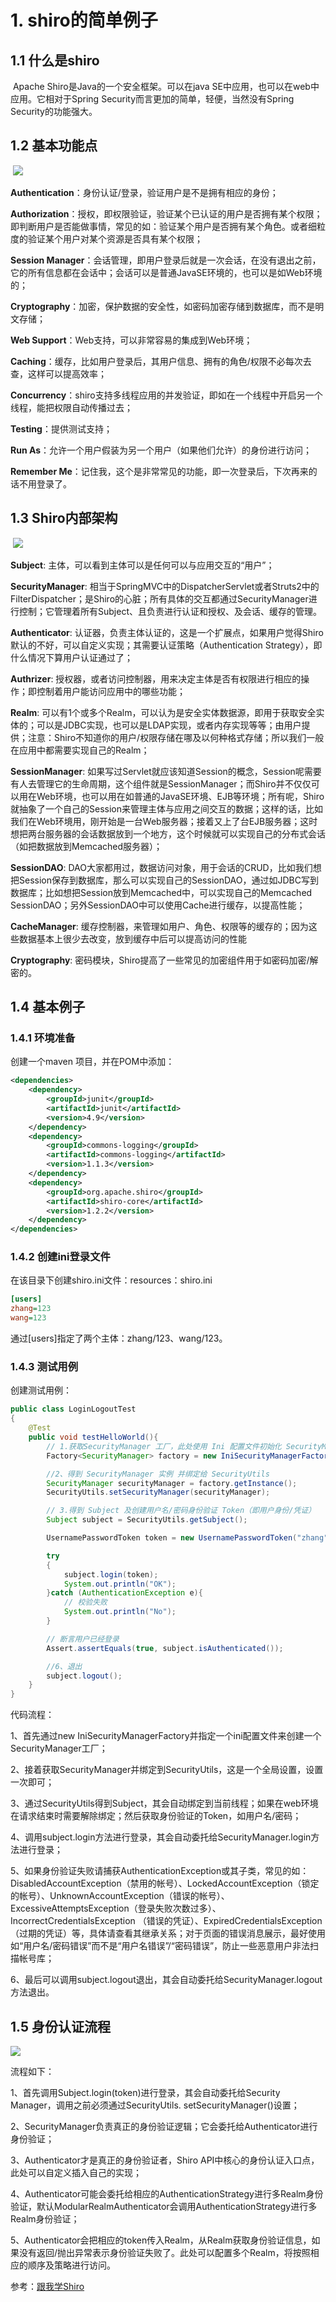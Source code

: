 # 1. shiro的简单例子

## 1.1 什么是shiro

​	Apache Shiro是Java的一个安全框架。可以在java SE中应用，也可以在web中应用。它相对于Spring Security而言更加的简单，轻便，当然没有Spring Security的功能强大。

## 1.2 基本功能点

​	![](http://dl2.iteye.com/upload/attachment/0093/9788/d59f6d02-1f45-3285-8983-4ea5f18111d5.png)



**Authentication**：身份认证/登录，验证用户是不是拥有相应的身份；

**Authorization**：授权，即权限验证，验证某个已认证的用户是否拥有某个权限；即判断用户是否能做事情，常见的如：验证某个用户是否拥有某个角色。或者细粒度的验证某个用户对某个资源是否具有某个权限；

**Session Manager**：会话管理，即用户登录后就是一次会话，在没有退出之前，它的所有信息都在会话中；会话可以是普通JavaSE环境的，也可以是如Web环境的；

**Cryptography**：加密，保护数据的安全性，如密码加密存储到数据库，而不是明文存储；

**Web Support**：Web支持，可以非常容易的集成到Web环境；

**Caching**：缓存，比如用户登录后，其用户信息、拥有的角色/权限不必每次去查，这样可以提高效率；

**Concurrency**：shiro支持多线程应用的并发验证，即如在一个线程中开启另一个线程，能把权限自动传播过去；

**Testing**：提供测试支持；

**Run As**：允许一个用户假装为另一个用户（如果他们允许）的身份进行访问；

**Remember Me**：记住我，这个是非常常见的功能，即一次登录后，下次再来的话不用登录了。

## 1.3 Shiro内部架构

​	![](http://dl2.iteye.com/upload/attachment/0093/9792/9b959a65-799d-396e-b5f5-b4fcfe88f53c.png)

**Subject**: 主体，可以看到主体可以是任何可以与应用交互的“用户”；

**SecurityManager**: 相当于SpringMVC中的DispatcherServlet或者Struts2中的FilterDispatcher；是Shiro的心脏；所有具体的交互都通过SecurityManager进行控制；它管理着所有Subject、且负责进行认证和授权、及会话、缓存的管理。

**Authenticator**: 认证器，负责主体认证的，这是一个扩展点，如果用户觉得Shiro默认的不好，可以自定义实现；其需要认证策略（Authentication Strategy），即什么情况下算用户认证通过了；

**Authrizer**: 授权器，或者访问控制器，用来决定主体是否有权限进行相应的操作；即控制着用户能访问应用中的哪些功能；

**Realm**: 可以有1个或多个Realm，可以认为是安全实体数据源，即用于获取安全实体的；可以是JDBC实现，也可以是LDAP实现，或者内存实现等等；由用户提供；注意：Shiro不知道你的用户/权限存储在哪及以何种格式存储；所以我们一般在应用中都需要实现自己的Realm；

**SessionManager**: 如果写过Servlet就应该知道Session的概念，Session呢需要有人去管理它的生命周期，这个组件就是SessionManager；而Shiro并不仅仅可以用在Web环境，也可以用在如普通的JavaSE环境、EJB等环境；所有呢，Shiro就抽象了一个自己的Session来管理主体与应用之间交互的数据；这样的话，比如我们在Web环境用，刚开始是一台Web服务器；接着又上了台EJB服务器；这时想把两台服务器的会话数据放到一个地方，这个时候就可以实现自己的分布式会话（如把数据放到Memcached服务器）；

**SessionDAO**: DAO大家都用过，数据访问对象，用于会话的CRUD，比如我们想把Session保存到数据库，那么可以实现自己的SessionDAO，通过如JDBC写到数据库；比如想把Session放到Memcached中，可以实现自己的Memcached SessionDAO；另外SessionDAO中可以使用Cache进行缓存，以提高性能；

**CacheManager**: 缓存控制器，来管理如用户、角色、权限等的缓存的；因为这些数据基本上很少去改变，放到缓存中后可以提高访问的性能

**Cryptography**: 密码模块，Shiro提高了一些常见的加密组件用于如密码加密/解密的。

## 1.4 基本例子

### 1.4.1 环境准备

创建一个maven 项目，并在POM中添加：

```xml
<dependencies>
    <dependency>
        <groupId>junit</groupId>
        <artifactId>junit</artifactId>
        <version>4.9</version>
    </dependency>
    <dependency>
        <groupId>commons-logging</groupId>
        <artifactId>commons-logging</artifactId>
        <version>1.1.3</version>
    </dependency>
    <dependency>
        <groupId>org.apache.shiro</groupId>
        <artifactId>shiro-core</artifactId>
        <version>1.2.2</version>
    </dependency>
</dependencies>
```

### 1.4.2 创建ini登录文件

在该目录下创建shiro.ini文件：resources：shiro.ini

```ini
[users] 
zhang=123 
wang=123
```

通过[users]指定了两个主体：zhang/123、wang/123。

### 1.4.3 测试用例

创建测试用例：

```java
public class LoginLogoutTest
{
    @Test
    public void testHelloWorld(){
        // 1.获取SecurityManager 工厂，此处使用 Ini 配置文件初始化 SecurityManager
        Factory<SecurityManager> factory = new IniSecurityManagerFactory("classpath:shiro.ini");

        //2、得到 SecurityManager 实例 并绑定给 SecurityUtils
        SecurityManager securityManager = factory.getInstance();
        SecurityUtils.setSecurityManager(securityManager);

        // 3.得到 Subject 及创建用户名/密码身份验证 Token（即用户身份/凭证）
        Subject subject = SecurityUtils.getSubject();

        UsernamePasswordToken token = new UsernamePasswordToken("zhang", "123");

        try
        {
            subject.login(token);
            System.out.println("OK");
        }catch (AuthenticationException e){
            // 校验失败
            System.out.println("No");
        }

        // 断言用户已经登录
        Assert.assertEquals(true, subject.isAuthenticated());

        //6、退出
        subject.logout();
    }
}

```

代码流程：

1、首先通过new IniSecurityManagerFactory并指定一个ini配置文件来创建一个SecurityManager工厂；

2、接着获取SecurityManager并绑定到SecurityUtils，这是一个全局设置，设置一次即可；

3、通过SecurityUtils得到Subject，其会自动绑定到当前线程；如果在web环境在请求结束时需要解除绑定；然后获取身份验证的Token，如用户名/密码；

4、调用subject.login方法进行登录，其会自动委托给SecurityManager.login方法进行登录；

5、如果身份验证失败请捕获AuthenticationException或其子类，常见的如：DisabledAccountException（禁用的帐号）、LockedAccountException（锁定的帐号）、UnknownAccountException（错误的帐号）、ExcessiveAttemptsException（登录失败次数过多）、IncorrectCredentialsException （错误的凭证）、ExpiredCredentialsException（过期的凭证）等，具体请查看其继承关系；对于页面的错误消息展示，最好使用如“用户名/密码错误”而不是“用户名错误”/“密码错误”，防止一些恶意用户非法扫描帐号库；

6、最后可以调用subject.logout退出，其会自动委托给SecurityManager.logout方法退出。

## 1.5 身份认证流程

![](http://dl2.iteye.com/upload/attachment/0094/0173/8d639160-cd3e-3b9c-8dd6-c7f9221827a5.png)

流程如下：

1、首先调用Subject.login(token)进行登录，其会自动委托给Security Manager，调用之前必须通过SecurityUtils. setSecurityManager()设置；

2、SecurityManager负责真正的身份验证逻辑；它会委托给Authenticator进行身份验证；

3、Authenticator才是真正的身份验证者，Shiro API中核心的身份认证入口点，此处可以自定义插入自己的实现；

4、Authenticator可能会委托给相应的AuthenticationStrategy进行多Realm身份验证，默认ModularRealmAuthenticator会调用AuthenticationStrategy进行多Realm身份验证；

5、Authenticator会把相应的token传入Realm，从Realm获取身份验证信息，如果没有返回/抛出异常表示身份验证失败了。此处可以配置多个Realm，将按照相应的顺序及策略进行访问。



参考：[跟我学Shiro](https://jinnianshilongnian.iteye.com/blog/2018936)